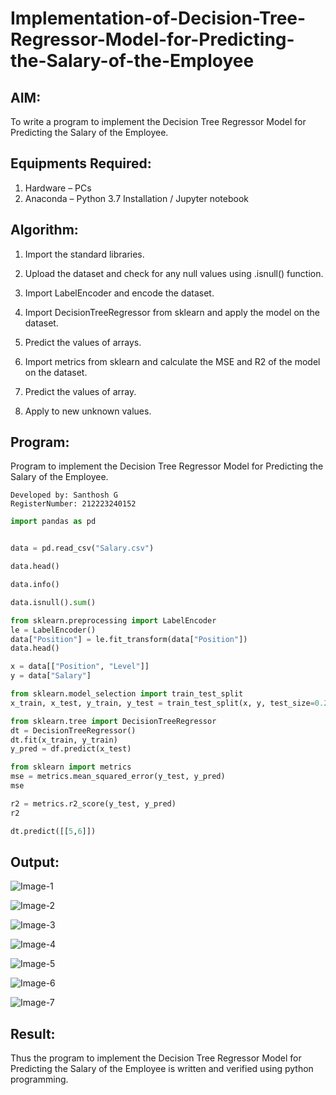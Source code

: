# Implementation-of-Decision-Tree-Regressor-Model-for-Predicting-the-Salary-of-the-Employee

## AIM:
To write a program to implement the Decision Tree Regressor Model for Predicting the Salary of the Employee.

## Equipments Required:
1. Hardware – PCs
2. Anaconda – Python 3.7 Installation / Jupyter notebook

## Algorithm:
1. Import the standard libraries.

2. Upload the dataset and check for any null values using .isnull() function.

3. Import LabelEncoder and encode the dataset.

4. Import DecisionTreeRegressor from sklearn and apply the model on the dataset.

5. Predict the values of arrays.

6. Import metrics from sklearn and calculate the MSE and R2 of the model on the dataset.

7. Predict the values of array.

8. Apply to new unknown values.

## Program:
Program to implement the Decision Tree Regressor Model for Predicting the Salary of the Employee.
```
Developed by: Santhosh G
RegisterNumber: 212223240152
```
```python
import pandas as pd


data = pd.read_csv("Salary.csv")

data.head()

data.info()

data.isnull().sum()

from sklearn.preprocessing import LabelEncoder
le = LabelEncoder()
data["Position"] = le.fit_transform(data["Position"])
data.head()

x = data[["Position", "Level"]]
y = data["Salary"]

from sklearn.model_selection import train_test_split
x_train, x_test, y_train, y_test = train_test_split(x, y, test_size=0.2)

from sklearn.tree import DecisionTreeRegressor
dt = DecisionTreeRegressor()
dt.fit(x_train, y_train)
y_pred = df.predict(x_test)

from sklearn import metrics
mse = metrics.mean_squared_error(y_test, y_pred)
mse

r2 = metrics.r2_score(y_test, y_pred)
r2

dt.predict([[5,6]])
```

## Output:
![Image-1](https://github.com/user-attachments/assets/7a9d26dd-ae76-4835-90df-0e8579483194)

![Image-2](https://github.com/user-attachments/assets/941e1c4f-7707-41d2-92fa-c907668565f0)

![Image-3](https://github.com/user-attachments/assets/b4837a26-d0a0-4450-89ba-e021d94b794d)

![Image-4](https://github.com/user-attachments/assets/bd78dea0-8230-4ebe-a4c2-7aa47f3a4fdc)

![Image-5](https://github.com/user-attachments/assets/09228d96-1f7a-4ab6-a1eb-f097cfe3946a)

![Image-6](https://github.com/user-attachments/assets/c4364ae1-5e56-4db3-a0f8-89cf2a43fe70)

![Image-7](https://github.com/user-attachments/assets/a12adcdf-1e1a-4354-8243-f26234da9f53)



## Result:
Thus the program to implement the Decision Tree Regressor Model for Predicting the Salary of the Employee is written and verified using python programming.
